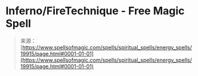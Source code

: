 <!--yml
category: 未分类
date: 2024-06-12 19:02:18
-->

# Inferno/FireTechnique - Free Magic Spell

> 来源：[https://www.spellsofmagic.com/spells/spiritual_spells/energy_spells/19915/page.html#0001-01-01](https://www.spellsofmagic.com/spells/spiritual_spells/energy_spells/19915/page.html#0001-01-01)
